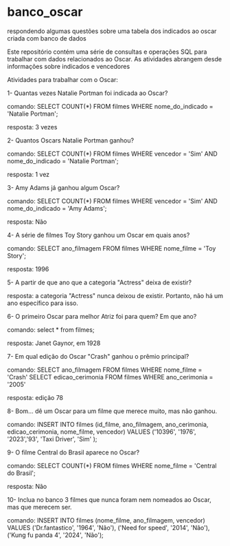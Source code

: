 # banco_oscar
respondendo algumas questões sobre uma tabela dos indicados ao oscar criada com banco de dados

Este repositório contém uma série de consultas e operações SQL para trabalhar com dados relacionados ao Oscar. As atividades abrangem desde informações sobre indicados e vencedores

Atividades para trabalhar com o Oscar:

1- Quantas vezes Natalie Portman foi indicada ao Oscar?

comando:
SELECT COUNT(*) FROM filmes WHERE nome_do_indicado = 'Natalie Portman';

resposta: 3 vezes

2- Quantos Oscars Natalie Portman ganhou?

comando: 
SELECT COUNT(*) 
FROM filmes 
WHERE vencedor = 'Sim' AND nome_do_indicado = 'Natalie Portman';

resposta: 1 vez

3- Amy Adams já ganhou algum Oscar?

comando: 
SELECT COUNT(*) 
FROM filmes 
WHERE vencedor = 'Sim' AND nome_do_indicado = 'Amy Adams';

resposta: Não

4- A série de filmes Toy Story ganhou um Oscar em quais anos?

comando:
SELECT ano_filmagem FROM filmes WHERE nome_filme = 'Toy Story';

resposta: 1996

5- A partir de que ano que a categoria "Actress" deixa de existir? 

resposta: a categoria "Actress" nunca deixou de existir. Portanto, não há um ano específico para isso.

6- O primeiro Oscar para melhor Atriz foi para quem? Em que ano?

comando: select * from filmes;

resposta: Janet Gaynor, em 1928


7- Em qual edição do Oscar "Crash" ganhou o prêmio principal?

comando: SELECT ano_filmagem FROM filmes WHERE nome_filme = 'Crash' 
SELECT edicao_cerimonia FROM filmes WHERE ano_cerimonia = '2005' 

resposta: edição 78

8- Bom... dê um Oscar para um filme que merece muito, mas não ganhou.

comando: 
INSERT INTO filmes (id_filme, ano_filmagem, ano_cerimonia, edicao_cerimonia, nome_filme, vencedor) VALUES ('10396', '1976', '2023','93', 'Taxi Driver', 'Sim' );


9- O filme Central do Brasil aparece no Oscar?

comando:
SELECT COUNT(*) FROM filmes WHERE nome_filme = 'Central do Brasil';

resposta: Não

10- Inclua no banco 3 filmes que nunca foram nem nomeados ao Oscar, mas que merecem ser. 

comando: 
INSERT INTO filmes (nome_filme, ano_filmagem, vencedor) VALUES 
('Dr.fantastico', '1964', 'Não'),
('Need for speed', '2014', 'Não'),
('Kung fu panda 4', '2024', 'Não');



